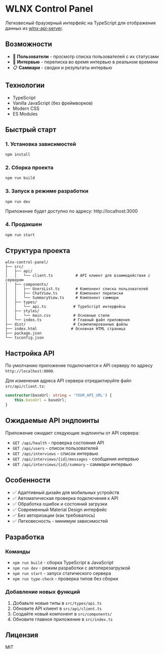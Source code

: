# WLNX Control Panel

Легковесный браузерный интерфейс на TypeScript для отображения данных из [wlnx-api-server](https://github.com/nikitagorelovwlnx/wlnx-api-server).

## Возможности

- 👥 **Пользователи** - просмотр списка пользователей с их статусами
- 💬 **Интервью** - переписка во время интервью в реальном времени
- 📋 **Саммари** - сводки и результаты интервью

## Технологии

- TypeScript
- Vanilla JavaScript (без фреймворков)
- Modern CSS
- ES Modules

## Быстрый старт

### 1. Установка зависимостей
```bash
npm install
```

### 2. Сборка проекта
```bash
npm run build
```

### 3. Запуск в режиме разработки
```bash
npm run dev
```

Приложение будет доступно по адресу: http://localhost:3000

### 4. Продакшен
```bash
npm run start
```

## Структура проекта

```
wlnx-control-panel/
├── src/
│   ├── api/
│   │   └── client.ts          # API клиент для взаимодействия с сервером
│   ├── components/
│   │   ├── UsersList.ts       # Компонент списка пользователей
│   │   ├── ChatView.ts        # Компонент переписки
│   │   └── SummaryView.ts     # Компонент саммари
│   ├── types/
│   │   └── api.ts            # TypeScript интерфейсы
│   ├── styles/
│   │   └── main.css          # Основные стили
│   └── index.ts              # Главный файл приложения
├── dist/                     # Скомпилированные файлы
├── index.html               # Основная HTML страница
├── package.json
└── tsconfig.json
```

## Настройка API

По умолчанию приложение подключается к API серверу по адресу `http://localhost:8000`.

Для изменения адреса API сервера отредактируйте файл `src/api/client.ts`:

```typescript
constructor(baseUrl: string = 'YOUR_API_URL') {
    this.baseUrl = baseUrl;
}
```

## Ожидаемые API эндпоинты

Приложение ожидает следующие эндпоинты от API сервера:

- `GET /api/health` - проверка состояния API
- `GET /api/users` - список пользователей
- `GET /api/interviews` - список интервью
- `GET /api/interviews/{id}/messages` - сообщения интервью
- `GET /api/interviews/{id}/summary` - саммари интервью

## Особенности

- ✅ Адаптивный дизайн для мобильных устройств
- ✅ Автоматическая проверка подключения к API
- ✅ Обработка ошибок и состояний загрузки
- ✅ Современный Material Design интерфейс
- ✅ Без авторизации (как требовалось)
- ✅ Легковесность - минимум зависимостей

## Разработка

### Команды

- `npm run build` - сборка TypeScript в JavaScript
- `npm run dev` - режим разработки с автоперезагрузкой
- `npm run start` - запуск статического сервера
- `npm run type-check` - проверка типов без сборки

### Добавление новых функций

1. Добавьте новые типы в `src/types/api.ts`
2. Обновите API клиент в `src/api/client.ts`
3. Создайте новый компонент в `src/components/`
4. Обновите главное приложение в `src/index.ts`

## Лицензия

MIT
